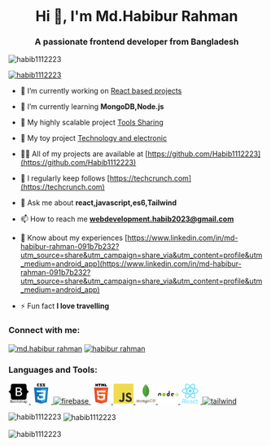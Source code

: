 
<div>
  <img src="https://i.ibb.co/h9Q5mwn/Purple-Modern-Gaming-Channel-Banner-Landscape.png" alt="">
</div>
<h1 align="center">Hi 👋, I'm Md.Habibur Rahman</h1>
<h3 align="center">A passionate frontend developer from Bangladesh</h3>

<p align="left"> <img src="https://komarev.com/ghpvc/?username=habib1112223&label=Profile%20views&color=0e75b6&style=flat" alt="habib1112223" /> </p>

<p align="left"> <a href="https://github.com/ryo-ma/github-profile-trophy"><img src="https://github-profile-trophy.vercel.app/?username=habib1112223" alt="habib1112223" /></a> </p>

- 🔭 I’m currently working on [React based projects](https://react-assignmet-nine.web.app/)

- 🌱 I’m currently learning **MongoDB,Node.js**

- 👯 My highly scalable project [Tools Sharing](https://tools-sharing-eleven.web.app/)

- 🤝 My toy project [Technology and electronic](https://technology-and-electroni-a72ab.web.app/)

- 👨‍💻 All of my projects are available at [https://github.com/Habib1112223](https://github.com/Habib1112223)

- 📝 I regularly keep follows [https://techcrunch.com](https://techcrunch.com)

- 💬 Ask me about **react,javascript,es6,Tailwind**

- 📫 How to reach me **webdevelopment.habib2023@gmail.com**

- 📄 Know about my experiences [https://www.linkedin.com/in/md-habibur-rahman-091b7b232?utm_source=share&utm_campaign=share_via&utm_content=profile&utm_medium=android_app](https://www.linkedin.com/in/md-habibur-rahman-091b7b232?utm_source=share&utm_campaign=share_via&utm_content=profile&utm_medium=android_app)

- ⚡ Fun fact **I love travelling**

<h3 align="left">Connect with me:</h3>
<p align="left">
<a href="https://linkedin.com/in/md.habibur rahman" target="blank"><img align="center" src="https://raw.githubusercontent.com/rahuldkjain/github-profile-readme-generator/master/src/images/icons/Social/linked-in-alt.svg" alt="md.habibur rahman" height="30" width="40" /></a>
<a href="https://fb.com/habibur rahman" target="blank"><img align="center" src="https://raw.githubusercontent.com/rahuldkjain/github-profile-readme-generator/master/src/images/icons/Social/facebook.svg" alt="habibur rahman" height="30" width="40" /></a>
</p>

<h3 align="left">Languages and Tools:</h3>
<p align="left"> <a href="https://getbootstrap.com" target="_blank" rel="noreferrer"> <img src="https://raw.githubusercontent.com/devicons/devicon/master/icons/bootstrap/bootstrap-plain-wordmark.svg" alt="bootstrap" width="40" height="40"/> </a> <a href="https://www.w3schools.com/css/" target="_blank" rel="noreferrer"> <img src="https://raw.githubusercontent.com/devicons/devicon/master/icons/css3/css3-original-wordmark.svg" alt="css3" width="40" height="40"/> </a> <a href="https://firebase.google.com/" target="_blank" rel="noreferrer"> <img src="https://www.vectorlogo.zone/logos/firebase/firebase-icon.svg" alt="firebase" width="40" height="40"/> </a> <a href="https://www.w3.org/html/" target="_blank" rel="noreferrer"> <img src="https://raw.githubusercontent.com/devicons/devicon/master/icons/html5/html5-original-wordmark.svg" alt="html5" width="40" height="40"/> </a> <a href="https://developer.mozilla.org/en-US/docs/Web/JavaScript" target="_blank" rel="noreferrer"> <img src="https://raw.githubusercontent.com/devicons/devicon/master/icons/javascript/javascript-original.svg" alt="javascript" width="40" height="40"/> </a> <a href="https://www.mongodb.com/" target="_blank" rel="noreferrer"> <img src="https://raw.githubusercontent.com/devicons/devicon/master/icons/mongodb/mongodb-original-wordmark.svg" alt="mongodb" width="40" height="40"/> </a> <a href="https://nodejs.org" target="_blank" rel="noreferrer"> <img src="https://raw.githubusercontent.com/devicons/devicon/master/icons/nodejs/nodejs-original-wordmark.svg" alt="nodejs" width="40" height="40"/> </a> <a href="https://reactjs.org/" target="_blank" rel="noreferrer"> <img src="https://raw.githubusercontent.com/devicons/devicon/master/icons/react/react-original-wordmark.svg" alt="react" width="40" height="40"/> </a> <a href="https://tailwindcss.com/" target="_blank" rel="noreferrer"> <img src="https://www.vectorlogo.zone/logos/tailwindcss/tailwindcss-icon.svg" alt="tailwind" width="40" height="40"/> </a> </p>

<p><img align="left" src="https://github-readme-stats.vercel.app/api/top-langs?username=habib1112223&show_icons=true&locale=en&layout=compact" alt="habib1112223" /></p>

<p>&nbsp;<img align="center" src="https://github-readme-stats.vercel.app/api?username=habib1112223&show_icons=true&locale=en" alt="habib1112223" /></p>

<p><img align="center" src="https://github-readme-streak-stats.herokuapp.com/?user=habib1112223&" alt="habib1112223" /></p>

